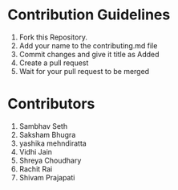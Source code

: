 # Contribution Guidelines

1. Fork this Repository.
2. Add your name to the contributing.md file
3. Commit changes and give it title as Added <Your Name>
4. Create a pull request
5. Wait for your pull request to be merged


# Contributors

1. Sambhav Seth
2. Saksham Bhugra 
3. yashika mehndiratta
4. Vidhi Jain
5. Shreya Choudhary
6. Rachit Rai
7. Shivam Prajapati
